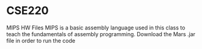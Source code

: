 # CSE220
MIPS HW Files
MIPS is a basic assembly language used in this class to teach the fundamentals of assembly programming.
Download the Mars .jar file in order to run the code
